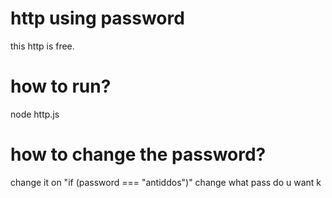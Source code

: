 # http using password
this http is free.

# how to run?
node http.js

# how to change the password?
change it on "if (password === "antiddos")" change what pass do u want k
